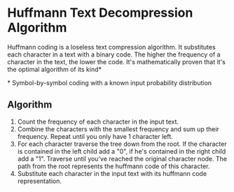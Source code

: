 # Huffmann Text Decompression Algorithm
Huffmann coding is a loseless text compression algorithm. It substitutes each character in a text with a binary code. The higher the frequency of a character in the text, the lower the code.
It's mathematically proven that it's the optimal algorithm of its kind*

\* Symbol-by-symbol coding with a known input probability distribution

## Algorithm
1. Count the frequency of each character in the input text.
1. Combine the characters with the smallest frequency and sum up their frequency. Repeat until you only have 1 character left.
1. For each character traverse the tree down from the root. If the character is contained in the left child add a "0", if he's contained in the right child add a "1". Traverse until you've reached the original character node. The path from the root represents the huffmann code of this character.
1. Substitute each character in the input text with its huffmann code representation.
